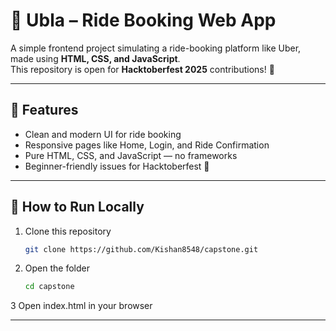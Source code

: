 # 🚗 Ubla – Ride Booking Web App

A simple frontend project simulating a ride-booking platform like Uber, made using **HTML, CSS, and JavaScript**.  
This repository is open for **Hacktoberfest 2025** contributions! 🌟

---

## 🧩 Features
- Clean and modern UI for ride booking  
- Responsive pages like Home, Login, and Ride Confirmation  
- Pure HTML, CSS, and JavaScript — no frameworks  
- Beginner-friendly issues for Hacktoberfest 🎉  

---

## 🚀 How to Run Locally
1. Clone this repository  
   ```bash
   git clone https://github.com/Kishan8548/capstone.git
2. Open the folder
   ```bash
   cd capstone
3 Open index.html in your browser

---
